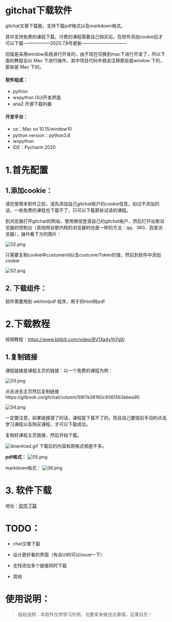 

# gitchat下载软件
gitchat文章下载器，支持下载pdf格式以及markdown格式。

其中支持免费的课程下载，付费的课程需要自己购买后，在软件添加cookie后才可以下载——————2020.7.8号更新——————————

旧版是采用window系统进行开发的，由于现在切换到mac下进行开发了，所以下面的教程会以 Mac 下进行操作，其中项目代码中我会注释那些是window 下的，那些是 Mac 下的。

#### 软件组成：

- python
- wxpython GUI开发界面
- aria2 开源下载利器

#### 开发平台：

- os：Mac os 10.15/window10
- python version：python3.8
- wxpython
- IDE：Pycharm 2020



# 1.首先配置

## 1.添加cookie：

请在使用本软件之前，请先添加自己gitchat账户的cookie信息，如过不添加的话，一些免费的课程也下载不了，只可以下载那些试读的课程。

到浏览器打开gitchat的网站，使用微信登录自己的gitchat账户，然后打开谷歌浏览器的控制台（其他用谷歌内核的浏览器的也是一样的方法：qq、360、百度浏览器），操作看下方的图片：

![02.png](https://upload-images.jianshu.io/upload_images/8828874-64c1590e76088065.png?imageMogr2/auto-orient/strip%7CimageView2/2/w/1240)

只需要复制cookie中custumerId以及custumerToken的值，然后到软件中添加cookie

![![02.png](https://upload-images.jianshu.io/upload_images/8828874-f7977cd83e898944.png?imageMogr2/auto-orient/strip%7CimageView2/2/w/1240)
](https://upload-images.jianshu.io/upload_images/8828874-22e7203265b284e5.gif?imageMogr2/auto-orient/strip)



## 2. 下载组件：

软件需要用到 wkhtmlpdf 程序，用于将html转pdf 

# 2.下载教程



视频教程：https://www.bilibili.com/video/BV1Xa4y1h7g9/

## 1.复制链接


课程链接是课程主页的链接：以一个免费的课程为例：

![03.png](https://upload-images.jianshu.io/upload_images/8828874-340200a574419a5e.png?imageMogr2/auto-orient/strip%7CimageView2/2/w/1240)

点击进去主页然后复制链接https://gitbook.cn/gitchat/column/59f7e38160c9361563ebea95

![04.png](https://upload-images.jianshu.io/upload_images/8828874-e7cb71f74dcd2ffd.png?imageMogr2/auto-orient/strip%7CimageView2/2/w/1240)

一定要注意，如果链接错了的话，课程是下载不了的。而且自己要提前手动的点击学习课程以及购买课程，才可以下载成功。



复制好课程主页链接，然后开始下载。

![download.gif](https://upload-images.jianshu.io/upload_images/8828874-d8e4f7047677e814.gif?imageMogr2/auto-orient/strip)
下载后的内容和原格式相差不多。

**pdf格式：**
![05.png](https://upload-images.jianshu.io/upload_images/8828874-c22f3cdf0404a1e9.png?imageMogr2/auto-orient/strip%7CimageView2/2/w/1240)

markdown格式：
![06.png](https://upload-images.jianshu.io/upload_images/8828874-a49e2cd57f7974ed.png?imageMogr2/auto-orient/strip%7CimageView2/2/w/1240)

# 3. 软件下载

地址：[软件下载](https://github.com/zwjjiaozhu/gitchat_download/releases)

# TODO：

- chat文章下载
- 设计更好看的界面（有会UI的可以issue一下）
- 支持添加多个链接同时下载

- 其他

# 使用说明：

> 版权说明：本软件仅供学习所用，勿要拿来做违法事情，后果自负！

